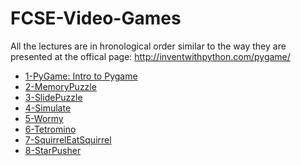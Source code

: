 # FCSE-Video-Games
All the lectures are in hronological order similar to the way they are presented at the offical page: http://inventwithpython.com/pygame/
- [1-PyGame: Intro to Pygame]() 
- [2-MemoryPuzzle]()
- [3-SlidePuzzle]()
- [4-Simulate]()
- [5-Wormy]()
- [6-Tetromino]()
- [7-SquirrelEatSquirrel]()
- [8-StarPusher]()
